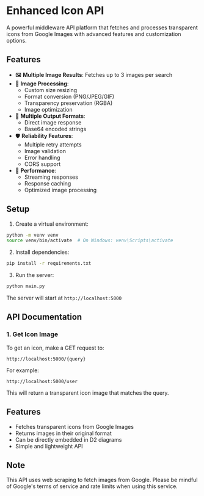# Enhanced Icon API

A powerful middleware API platform that fetches and processes transparent icons from Google Images with advanced features and customization options.

## Features

- 🖼️ **Multiple Image Results**: Fetches up to 3 images per search
- 🎨 **Image Processing**:
  - Custom size resizing
  - Format conversion (PNG/JPEG/GIF)
  - Transparency preservation (RGBA)
  - Image optimization
- 🔄 **Multiple Output Formats**:
  - Direct image response
  - Base64 encoded strings
- 🛡️ **Reliability Features**:
  - Multiple retry attempts
  - Image validation
  - Error handling
  - CORS support
- 🚀 **Performance**:
  - Streaming responses
  - Response caching
  - Optimized image processing

## Setup

1. Create a virtual environment:
```bash
python -m venv venv
source venv/bin/activate  # On Windows: venv\Scripts\activate
```

2. Install dependencies:
```bash
pip install -r requirements.txt
```

3. Run the server:
```bash
python main.py
```

The server will start at `http://localhost:5000`

## API Documentation

### 1. Get Icon Image

To get an icon, make a GET request to:
```
http://localhost:5000/{query}
```

For example:
```
http://localhost:5000/user
```

This will return a transparent icon image that matches the query.

## Features

- Fetches transparent icons from Google Images
- Returns images in their original format
- Can be directly embedded in D2 diagrams
- Simple and lightweight API

## Note

This API uses web scraping to fetch images from Google. Please be mindful of Google's terms of service and rate limits when using this service. 